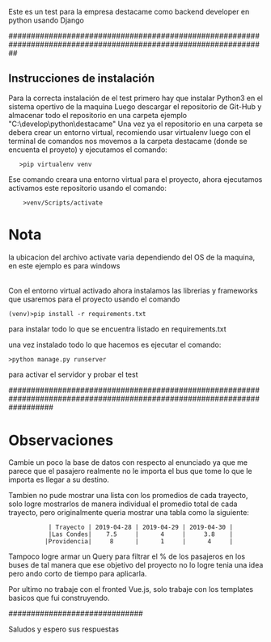 Este es un test para la empresa destacame como backend developer en python usando Django

##################################################################################################################

## Instrucciones de instalación #

Para la correcta instalación de el test primero hay que instalar Python3 en el sistema opertivo de la maquina
Luego descargar el repositorio de Git-Hub y almacenar todo el repositorio en una carpeta ejemplo "C:\develop\python\destacame"
Una vez ya el repositorio en una carpeta se debera crear un entorno virtual, recomiendo usar virtualenv
luego con el terminal de comandos nos movemos a la carpeta destacame (donde se encuenta el proyeto) y ejecutamos el comando:

       >pip virtualenv venv

Ese comando creara una entorno virtual para el proyecto, ahora ejecutamos activamos este repositorio usando el comando:

        >venv/Scripts/activate    

# Nota
la ubicacion del archivo activate varia dependiendo del OS de la maquina, en este ejemplo es para windows
######
Con el entorno virtual activado ahora instalamos las librerias y frameworks que usaremos para el proyecto usando el comando

    (venv)>pip install -r requirements.txt

para instalar todo lo que se encuentra listado en requirements.txt

una vez instalado todo lo que hacemos es ejecutar el comando:

    >python manage.py runserver

para activar el servidor y probar el test

##########################################################################################################################

# Observaciones
Cambie un poco la base de datos con respecto al enunciado ya que me parece que el pasajero realmente no le importa el bus que tome
lo que le importa es llegar a su destino.

Tambien no pude mostrar una lista con los promedios de cada trayecto, solo logre mostrarlos de manera individual el promedio total
de cada trayecto, pero originalmente queria mostrar una tabla como la siguiente:

               | Trayecto | 2019-04-28 | 2019-04-29 | 2019-04-30 |
               |Las Condes|    7.5     |      4     |     3.8    |
              |Providencia|     8      |      1     |      4     |

Tampoco logre armar un Query para filtrar el % de los pasajeros en los buses de tal manera que ese objetivo del proyecto no lo logre
tenia una idea pero ando corto de tiempo para aplicarla.

Por ultimo no trabaje con el fronted Vue.js, solo trabaje con los templates basicos que fui construyendo.

##############################

Saludos y espero sus respuestas